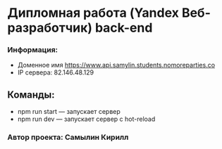# Дипломная работа (Yandex Beб-разработчик) back-end

### Информация:
* Доменное имя https://www.api.samylin.students.nomoreparties.co
* IP сервера: 82.146.48.129

## Команды:
* npm run start — запускает сервер   
* npm run dev — запускает сервер с hot-reload

### Автор проекта: Самылин Кирилл

